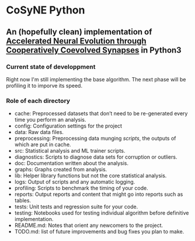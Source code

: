 # CoSyNE Python
## An (hopefully clean) implementation of [Accelerated Neural Evolution through Cooperatively Coevolved Synapses](https://pdfs.semanticscholar.org/966e/41903b4aff42601a188bd7b26d71ef120d11.pdf) in Python3

### Current state of developpment
Right now I'm still implementing the base algorithm. The next phase will be profiling it to imporve its speed.

### Role of each directory
* cache: Preprocessed datasets that don’t need to be re-generated every time you perform an analysis.
* config: Configuration settings for the project
* data: Raw data files.
* preprocessing: Preprocessing data munging *scripts*, the outputs of which are put in cache.
* src: Statistical analysis and ML trainer scripts.
* diagnostics: Scripts to diagnose data sets for corruption or outliers.
* doc: Documentation written about the analysis.
* graphs: Graphs created from analysis.
* lib: Helper library functions but not the core statistical analysis.
* logs: Output of scripts and any automatic logging.
* profiling: Scripts to benchmark the timing of your code.
* reports: Output reports and content that might go into reports such as tables.
* tests: Unit tests and regression suite for your code.
* testing: Notebooks used for testing individual algorithm before definitive implementation.
* README.md: Notes that orient any newcomers to the project.
* TODO.md: list of future improvements and bug fixes you plan to make.
